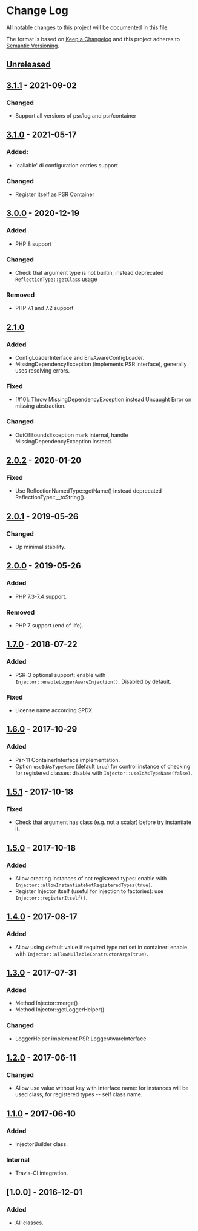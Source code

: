 # Change Log
All notable changes to this project will be documented in this file.

The format is based on [Keep a Changelog](http://keepachangelog.com/)
and this project adheres to [Semantic Versioning](http://semver.org/).

## [Unreleased]

## [3.1.1] - 2021-09-02
### Changed
- Support all versions of psr/log and psr/container 

## [3.1.0] - 2021-05-17
### Added:
- 'callable' di configuration entries support

### Changed
- Register itself as PSR Container 

## [3.0.0] - 2020-12-19
### Added
- PHP 8 support

### Changed
- Check that argument type is not builtin, instead deprecated `ReflectionType::getClass` usage

### Removed
- PHP 7.1 and 7.2 support

## [2.1.0]
### Added
- ConfigLoaderInterface and EnvAwareConfigLoader.
- MissingDependencyException (implements PSR interface), generally uses resolving errors. 

### Fixed
- [#10]: Throw MissingDependencyException instead Uncaught Error on missing abstraction.

### Changed
- OutOfBoundsException mark internal, handle MissingDependencyException instead.

## [2.0.2] - 2020-01-20
### Fixed
- Use ReflectionNamedType::getName() instead deprecated ReflectionType::__toString(). 

## [2.0.1] - 2019-05-26
### Changed
- Up minimal stability. 

## [2.0.0] - 2019-05-26
### Added 
- PHP 7.3-7.4 support. 

### Removed
- PHP 7 support (end of life). 

## [1.7.0] - 2018-07-22
### Added
- PSR-3 optional support: enable with `Injector::enableLoggerAwareInjection()`. Disabled by default. 

### Fixed
- License name according SPDX.

## [1.6.0] - 2017-10-29
### Added
- Psr-11 ContainerInterface implementation. 
- Option `useIdAsTypeName` (default `true`) for control instance of checking for registered classes: disable with `Injector::useIdAsTypeName(false)`.  

## [1.5.1] - 2017-10-18
### Fixed 
- Check that argument has class (e.g. not a scalar) before try instantiate it. 

## [1.5.0] - 2017-10-18
### Added
- Allow creating instances of not registered types: enable with `Injector::allowInstantiateNotRegisteredTypes(true)`.
- Register Injector itself (useful for injection to factories): use `Injector::registerItself()`. 

## [1.4.0] - 2017-08-17
### Added
- Allow using default value if required type not set in container: enable with `Injector::allowNullableConstructorArgs(true)`.

## [1.3.0] - 2017-07-31
### Added
- Method Injector::merge()
- Method Injector::getLoggerHelper()

### Changed
- LoggerHelper implement PSR LoggerAwareInterface

## [1.2.0] - 2017-06-11 
### Changed
- Allow use value without key with interface name: for instances will be used class, for registered types -- self class name.  

## [1.1.0] - 2017-06-10 
### Added
- InjectorBuilder class. 

### Internal 
- Travis-CI integration. 

## [1.0.0] - 2016-12-01
### Added
- All classes. 

[Unreleased]: https://github.com/FreeElephants/php-di/compare/3.1.1...HEAD
[3.1.1]: https://github.com/FreeElephants/php-di/compare/3.1.0...3.1.1
[3.1.0]: https://github.com/FreeElephants/php-di/compare/3.0.0...3.1.0
[3.0.0]: https://github.com/FreeElephants/php-di/compare/2.1.0...3.0.0
[2.1.0]: https://github.com/FreeElephants/php-di/compare/2.0.2...2.1.0
[2.0.2]: https://github.com/FreeElephants/php-di/compare/2.0.1...2.0.2
[2.0.1]: https://github.com/FreeElephants/php-di/compare/2.0.0...2.0.1
[2.0.0]: https://github.com/FreeElephants/php-di/compare/1.7.0...2.0.0
[1.7.0]: https://github.com/FreeElephants/php-di/compare/1.6.0...1.7.0
[1.6.0]: https://github.com/FreeElephants/php-di/compare/1.5.1...1.6.0
[1.5.1]: https://github.com/FreeElephants/php-di/compare/1.5.0...1.5.1
[1.5.0]: https://github.com/FreeElephants/php-di/compare/1.4.0...1.5.0
[1.4.0]: https://github.com/FreeElephants/php-di/compare/1.3.0...1.4.0
[1.3.0]: https://github.com/FreeElephants/php-di/compare/1.2.0...1.3.0
[1.2.0]: https://github.com/FreeElephants/php-di/compare/1.1.0...1.2.0
[1.1.0]: https://github.com/FreeElephants/php-di/compare/1.0.0...1.1.0
